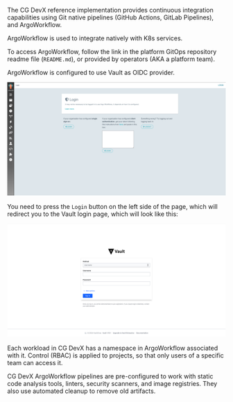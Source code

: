 The CG DevX reference implementation provides continuous integration capabilities
using Git native pipelines (GitHub Actions, GitLab Pipelines), and ArgoWorkflow.

ArgoWorkflow is used to integrate natively with K8s services.

To access ArgoWorkflow, follow the link in the platform GitOps repository readme file (`README.md`),
or provided by operators (AKA a platform team).

ArgoWorkflow is configured to use Vault as OIDC provider.

<!-- Images on this page should be reshot with larger text. -->
![argoworflow_login.png](../../assets/argoworflow_login.png)

You need to press the `Login` button on the left side of the page, which will redirect you to the Vault login page,
which will look like this:

![vault_login.png](../../assets/vault_login_userpass.png)

Each workload in CG DevX has a namespace in ArgoWorkflow associated with it.
Control (RBAC) is applied to projects, so that only users of a specific team can access it.

<!-- IMAGE MISSING  ![argoworflow_workload.png](../../assets/argoworflow_workload.png) -->

CG DevX ArgoWorkflow pipelines are pre-configured to work with static code analysis tools,
linters, security scanners, and image registries.
They also use automated cleanup to remove old artifacts.
